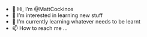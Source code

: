 - 👋 Hi, I’m @MattCockinos
- 👀 I’m interested in learning new stuff
- 🌱 I’m currently learning whatever needs to be learnt
- 📫 How to reach me ...

<!---
MattCockinos/MattCockinos is a ✨ special ✨ repository because its `README.md` (this file) appears on your GitHub profile.
You can click the Preview link to take a look at your changes.
--->
